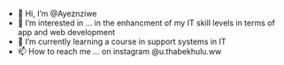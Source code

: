 - 👋 Hi, I’m @Ayeznziwe
- 👀 I’m interested in ... in the enhancment of my IT skill levels in terms of app and web development 
- 🌱 I’m currently learning a course in support systems in IT
- 📫 How to reach me ... on instagram @u.thabekhulu.ww

<!---
Ayeznziwe/Ayeznziwe is a ✨ special ✨ repository because its `README.md` (this file) appears on your GitHub profile.
You can click the Preview link to take a look at your changes.
--->
